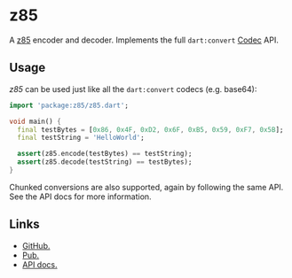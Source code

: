 # z85

A [z85](https://rfc.zeromq.org/spec:32/Z85/) encoder and decoder. Implements the full
`dart:convert` [Codec](https://api.dartlang.org/stable/2.1.0/dart-convert/Codec-class.html) API.

## Usage

*z85* can be used just like all the `dart:convert` codecs (e.g. base64):

```dart
import 'package:z85/z85.dart';

void main() {
  final testBytes = [0x86, 0x4F, 0xD2, 0x6F, 0xB5, 0x59, 0xF7, 0x5B];
  final testString = 'HelloWorld';

  assert(z85.encode(testBytes) == testString);
  assert(z85.decode(testString) == testBytes);
}
```

Chunked conversions are also supported, again by following the same API. See the API docs
for more information.

## Links

- [GitHub.](https://github.com/kirbyfan64/z85.dart)
- [Pub.](https://pub.dartlang.org/packages/z85)
- [API docs.](https://pub.dartlang.org/documentation/z85/latest/)
